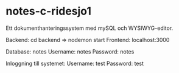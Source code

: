 # notes-c-ridesjo1

Ett dokumenthanteringssystem med mySQL och WYSIWYG-editor. 

Backend: cd backend => nodemon start
Frontend: localhost:3000 

Database: notes
Username: notes
Password: notes

Inloggning till systemet:
Username: test
Password: test